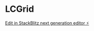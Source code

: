 # LCGrid

[Edit in StackBlitz next generation editor ⚡️](https://stackblitz.com/~/github.com/satanbaby/LCGrid)